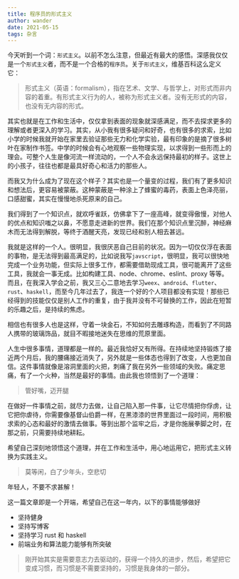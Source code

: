 ```yaml
---
title: 程序员的形式主义
author: wander
date: 2021-05-15
tags: 杂言
---
```


今天听到一个词：`形式主义`。以前不怎么注意，但最近有最大的感悟。深感我仅仅是一个`形式主义`者，而不是一个合格的`程序员`。关于`形式主义`，维基百科这么定义它：

> 形式主义（英语：formalism），指在艺术、文学、与哲学上，对形式而非内容的着重。有形式主义行为的人，被称为形式主义者。没有无形式的内容，也没有无内容的形式。

其实也就是在工作和生活中，仅仅拿到表面的现象就深感满足，而不去探求更多的理解或者更深入的学习。其实，从小我有很多疑问和好奇，也有很多的求索，比如小学的时候我就开始在家里去验证那些无力和化学实验，最有印象的是摘了很多树叶在家制作书签。中学的时候会有心地观察一些物理实现，以求得到一些形而上的理会。可整个人生是像河流一样流动的，一个人不会永远保持最初的样子。这世上的小孩子，往往也都是最具好奇心和活力的那些人。

而我又为什么成为了现在这个样子？其实也是一个量变的过程，我们有了更多知识和想法后，更容易被蒙蔽。这种蒙蔽是一种涂上了蜂蜜的毒药，表面上色泽亮丽，口感甜蜜，其实在慢慢地杀死原来的自己。

我们得到了一个知识点，就欢呼雀跃，仿佛拿下了一座高峰，就变得傲慢，对他人的优点和知识嗤之以鼻，不愿意走进新的世界。我们在那个知识点里沉醉，神经麻木而无法得到解脱，等终于酒醒天亮，发现已经和别人相去甚远。

我就是这样的一个人。很明显，我很厌恶自己目前的状况。因为一切仅仅浮在表面的事物，是无法得到最高满足的，比如说我写`javscript`，很明显，我可以很快地完成一个业务功能，但实际上很多工作，都需要借助现成工具，很可能离开了这些工具，我就会一事无成。比如构建工具、node、chrome、eslint、proxy 等等。而且，在我深入学会之前，我又三心二意地去学习`weex`、`android`、`flutter`、`rust`、`haskell`，而至今几年过去了，我连一个好的个人项目都没有实现！那些已经得到的技能仅仅是别人工作的重复，由于我并没有不可替换的工作，因此在短暂的乐趣之后，是持续的焦虑。

相信也有很多人也是这样，守着一块金石，不知如何去雕琢构造，而看到了不同路人携带的玻璃饰品，就目不暇接地迷失在思维的荒原里面。

人生中很多事情，道理都是一样的。最近我恰好又有所得。在持续地坚持锻炼了接近两个月后，我的腰痛接近消失了，另外就是一些体态也得到了改变，人也更加自信。这件事情就像是溶洞里面的火把，刺痛了我在另外一些领域的失败。痛定思痛，有了一个火种，当然是最好的事情。由此我也领悟到了一个道理：

> 管好嘴，迈开腿

在做好一件事情之前，就尽力去做，让自己陷入那一件事，让它尽情把你俘虏，让它把你虐待，你需要像基督山伯爵一样，在黑漆漆的世界里面过一段时间，用积极求索的心态和最好的激情去做事。等到出那个监牢之后，才是你施展拳脚之时，在那之前，只需要持续地耕耘。

希望自己深刻地领悟这个道理，并在工作和生活中，用心地运用它，把形式主义转换为实践主义。

> 莫等闲，白了少年头，空悲切

年轻人，不要不求甚解！

这一篇文章即是一个开端，希望自己在这一年内，以下的事情能够做好

- 坚持健身
- 坚持写博客
- 坚持学习 rust 和 haskell
- 前端业务和算法能力能够有所突破

> 刚开始其实是需要意志力去驱动的，获得一个持久的进步，然后，希望把它变成习惯，而习惯是不需要坚持的，习惯是我身体的一部分。
